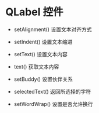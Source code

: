 # QLabel 控件

- setAlignment() 设置文本对齐方式

- setIndent() 设置文本缩进

- setText() 设置文本内容

- text() 获取文本内容

- setBuddy() 设置伙伴关系

- selectedText() 返回所选择的字符

- setWordWrap() 设置是否允许换行
